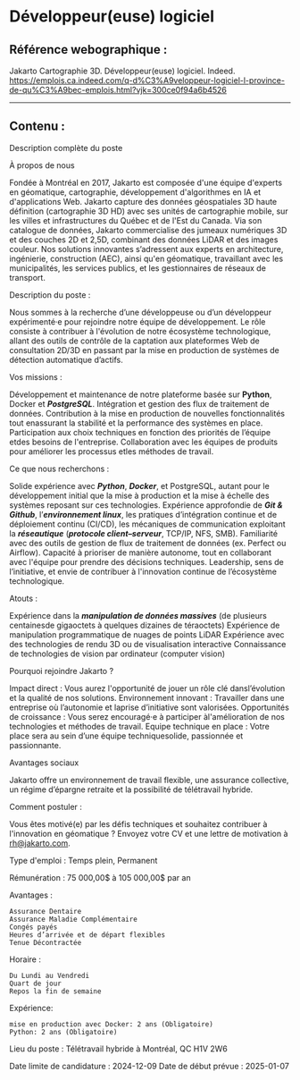 # Développeur(euse) logiciel
## Référence webographique : 
Jakarto Cartographie 3D. Développeur(euse) logiciel. Indeed. https://emplois.ca.indeed.com/q-d%C3%A9veloppeur-logiciel-l-province-de-qu%C3%A9bec-emplois.html?vjk=300ce0f94a6b4526

---

## Contenu : 

Description complète du poste

À propos de nous

Fondée à Montréal en 2017, Jakarto est composée d'une équipe d'experts en géomatique, cartographie, développement d'algorithmes en IA et d'applications Web. Jakarto capture des données géospatiales 3D haute définition (cartographie 3D HD) avec ses unités de cartographie mobile, sur les villes et infrastructures du Québec et de l'Est du Canada. Via son catalogue de données, Jakarto commercialise des jumeaux numériques 3D et des couches 2D et 2,5D, combinant des données LiDAR et des images couleur. Nos solutions innovantes s’adressent aux experts en architecture, ingénierie, construction (AEC), ainsi qu'en géomatique, travaillant avec les municipalités, les services publics, et les gestionnaires de réseaux de transport.

Description du poste :

Nous sommes à la recherche d’une développeuse ou d’un développeur expérimenté·e pour rejoindre notre équipe de développement. Le rôle consiste à contribuer à l'évolution de notre écosystème technologique, allant des outils de contrôle de la captation aux plateformes Web de consultation 2D/3D en passant par la mise en production de systèmes de détection automatique d’actifs.

Vos missions :

Développement et maintenance de notre plateforme basée sur **Python**, Docker et ***PostgreSQL***.
Intégration et gestion des flux de traitement de données.
Contribution à la mise en production de nouvelles fonctionnalités tout enassurant la stabilité et la performance des systèmes en place.
Participation aux choix techniques en fonction des priorités de l’équipe etdes besoins de l'entreprise.
Collaboration avec les équipes de produits pour améliorer les processus etles méthodes de travail.

Ce que nous recherchons :

 Solide expérience avec ***Python***, ***Docker***, et PostgreSQL, autant pour le développement initial que la mise à production et la mise à échelle des systèmes reposant sur ces technologies.
 Expérience approfondie de ***Git & Github***, l’***environnement linux***, les pratiques d’intégration continue et de déploiement continu (CI/CD), les mécaniques de communication exploitant la ***réseautique*** (***protocole client–serveur***, TCP/IP, NFS, SMB).
 Familiarité avec des outils de gestion de flux de traitement de données (ex. Perfect ou Airflow).
 Capacité à prioriser de manière autonome, tout en collaborant avec l'équipe pour prendre des décisions techniques.
 Leadership, sens de l’initiative, et envie de contribuer à l'innovation continue de l’écosystème technologique.

Atouts :

Expérience dans la ***manipulation de données massives*** (de plusieurs centainesde gigaoctets à quelques dizaines de téraoctets)
Expérience de manipulation programmatique de nuages de points LiDAR
Expérience avec des technologies de rendu 3D ou de visualisation interactive
Connaissance de technologies de vision par ordinateur (computer vision)

Pourquoi rejoindre Jakarto ?

Impact direct : Vous aurez l'opportunité de jouer un rôle clé dansl’évolution et la qualité de nos solutions.
Environnement innovant : Travailler dans une entreprise où l’autonomie et laprise d’initiative sont valorisées.
Opportunités de croissance : Vous serez encouragé·e à participer àl'amélioration de nos technologies et méthodes de travail.
Equipe technique en place : Votre place sera au sein d’une équipe techniquesolide, passionnée et passionnante.

Avantages sociaux

Jakarto offre un environnement de travail flexible, une assurance collective, un régime d’épargne retraite et la possibilité de télétravail hybride.

Comment postuler :

Vous êtes motivé(e) par les défis techniques et souhaitez contribuer à l'innovation en géomatique ? Envoyez votre CV et une lettre de motivation à rh@jakarto.com.

Type d'emploi : Temps plein, Permanent

Rémunération : 75 000,00$ à 105 000,00$ par an

Avantages :

    Assurance Dentaire
    Assurance Maladie Complémentaire
    Congés payés
    Heures d’arrivée et de départ flexibles
    Tenue Décontractée

Horaire :

    Du Lundi au Vendredi
    Quart de jour
    Repos la fin de semaine

Expérience:

    mise en production avec Docker: 2 ans (Obligatoire)
    Python: 2 ans (Obligatoire)

Lieu du poste : Télétravail hybride à Montréal, QC H1V 2W6

Date limite de candidature : 2024-12-09
Date de début prévue : 2025-01-07